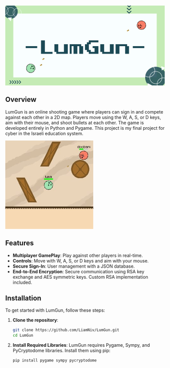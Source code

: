 ![LumGun](README_title_image.png)

## Overview

LumGun is an online shooting game where players can sign in and compete against each other in a 2D map. Players move using the W, A, S, or D keys, aim with their mouse, and shoot bullets at each other. The game is developed entirely in Python and Pygame. This project is my final project for cyber in the Israeli education system.

![LumGun](README_gameplay_image.jpg)

## Features

- **Multiplayer GamePlay**: Play against other players in real-time.
- **Controls**: Move with W, A, S, or D keys and aim with your mouse.
- **Secure Sign-In**: User management with a JSON database.
- **End-to-End Encryption**: Secure communication using RSA key exchange and AES symmetric keys. Custom RSA implementation included.

## Installation

To get started with LumGun, follow these steps:

1. **Clone the repository**:
    ```bash
    git clone https://github.com/LiamNiv/LumGun.git
    cd LumGun
    ```

2. **Install Required Libraries**:
    LumGun requires Pygame, Sympy, and PyCryptodome libraries. Install them using pip:
    ```bash
    pip install pygame sympy pycryptodome
    ```